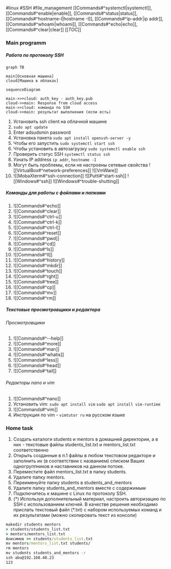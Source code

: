 #linux #SSH #file_management
[[Commands#^systemctl|systemctl]], [[Commands#^enable|enable]], [[Commands#^status|status]], [[Commands#^hostname-I|hostname -I]], [[Commands#^ip-addr|ip addr]], [[Commands#^whoami|whoami]], [[Commands#^echo|echo]], [[Commands#^clear|clear]]
[[_TOC_]]

### Main programm
##### Работа по протоколу SSH
``` mermaid
graph TB

main[Основная машина]
cloud[Машина в облаках]

``` 
``` mermaid
sequenceDiagram

main->>+cloud: auth_key - auth_key.pub
cloud->>main: Response from cloud access
main->>cloud: команда по SSH
cloud->>main: результат выполнения (если есть)
```
1. Установить ssh client на облачной машине
2. `sudo apt update`
3. Enter adsudsmin password 
4. Установка пакета `sudo apt install openssh-server -y`
5. Чтобы его запустить `sudo systemctl start ssh` 
6. Чтобы установить в автозагрузку `sudo systemctl enable ssh`
7. Проверить статус SSH `systemctl status ssh`
8. Узнать IP address `ip addr`, `hostname -I`
9. Могут быть проблемы, если не настроены сетевые свойства ![[VirtualBox#^network-preferences]] ![[VmWare]]
10. ![[MobaXterm#^ssh-connection]] ![[Putti#^start-ssh]] ![[Windows#^ssh]] ![[Windows#^trouble-shutting]]
##### Команды для работы с файлами и папками
1. ![[Commands#^echo]]
2. ![[Commands#^clear]]
3. ![[Commands#^ctrl-u]]
4. ![[Commands#^ctrl-k]]
5. ![[Commands#^ctrl-l]]
6. ![[Commands#^reset]]
7. ![[Commands#^pwd]]
8. ![[Commands#^cd]]
9. ![[Commands#^ls]]
10. ![[Commands#^ll]]
11. ![[Commands#^history]]
12. ![[Commands#^mkdir]]
13. ![[Commands#^touch]]
14. ![[Commands#^rght]]
15. ![[Commands#^tree]]
16. ![[Commands#^cp]]
17. ![[Commands#^mv]]
18. ![[Commands#^rm]]
##### Текстовые просмотровщики и редактора
###### Просмотровщики
1. ![[Commands#^--help]]
2. ![[Commands#^more]]
3.  ![[Commands#^man]]
4. ![[Commands#^whatis]]
5. ![[Commands#^less]]
6. ![[Commands#^head]]
7. ![[Commands#^tail]]
###### Редакторы nano и vim
1. ![[Commands#^nano]]
2. Установить vim:
`sudo apt install vim`
`sudo apt install vim-runtime`
3. ![[Commands#^vim]]
4. Инструкция по vim - `vimtutor ru`  на русском языке

### Home task
1. Создать каталоги students и mentors в домашней директории, а в них - текстовые файлы students_list.txt и mentors_list.txt соответственно
2. Открыть созданные в п.1 файлы в любом текстовом редакторе и заполнить их (в соответствии с названием) списком Ваших одногруппников и наставников на данном потоке.
3. Переместите файл mentors_list.txt в папку students.
4. Удалите папку mentors.
5. Переименуйте папку students в students_and_mentors
6. Удалите папку students_and_mentors вместе с содержимым
7. Подключитесь к машине с Linux по протоколу SSH.
8. (\*) Используя дополнительный материал, настроить авторизацию по SSH с использованием ключей.
В качестве решения необходимо прислать текстовый файл (\*.txt) с набором используемых команд и их результатами (можно скопировать текст из консоли)

```cmd
makedir students mentors
> students/students_list.txt
> mentors/mentors_list.txt
Анисимов >> students/students_list.txt
mv mentors/mentors_list.txt students/
rm mentors
mv students students_and_mentors -r
ssh abu@192.168.40.23
123
```